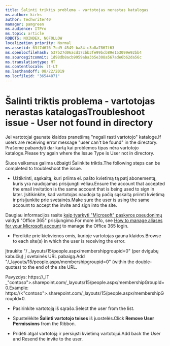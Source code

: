 ```yaml
---
title: Šalinti triktis problema - vartotojas nerastas katalogas
ms.author: kirks
author: Techwriter40
manager: pamgreen
ms.audience: ITPro
ms.topic: article
ROBOTS: NOINDEX, NOFOLLOW
localization_priority: Normal
ms.assetid: 63f7d676-7cd9-4549-ba84-c3a8a7867f63
ms.openlocfilehash: 537b27d06acd17cbb3fe99bcb89e153099e92bb4
ms.sourcegitcommit: 1d98db8acb9959aba3b5e308a567ade6b62da56c
ms.translationtype: MT
ms.contentlocale: lt-LT
ms.lasthandoff: 08/22/2019
ms.locfileid: "36544871"
---
```

# <a name="troubleshoot-issue---user-not-found-in-directory"></a><span data-ttu-id="ac286-102">Šalinti triktis problema - vartotojas nerastas katalogas</span><span class="sxs-lookup"><span data-stu-id="ac286-102">Troubleshoot issue - User not found in directory</span></span>

<span data-ttu-id="ac286-103">Jei vartotojai gaunate klaidos pranešimą "negali rasti vartotojo" kataloge.</span><span class="sxs-lookup"><span data-stu-id="ac286-103">If users are receiving error message "user can't be found" in the directory.</span></span> <span data-ttu-id="ac286-104">Prašome pabandyti dar kartą kai problemos tipas nėra vartotojo kataloge.</span><span class="sxs-lookup"><span data-stu-id="ac286-104">Please try again where the Issue Type is User not in directory.</span></span>

<span data-ttu-id="ac286-105">Šiuos veiksmus galima užbaigti Šalinkite triktis.</span><span class="sxs-lookup"><span data-stu-id="ac286-105">The following steps can be completed to troubleshoot the issue.</span></span>

- <span data-ttu-id="ac286-106">Užtikrinti, sąskaitą, kuri priima el. pašto kvietimą tą patį abonementą, kuris yra naudojamas prisijungti vėliau.</span><span class="sxs-lookup"><span data-stu-id="ac286-106">Ensure the account that accepted the email invitation is the same account that is being used to sign in later.</span></span> <span data-ttu-id="ac286-107">Įsitikinkite, kad vartotojas naudoja tą pačią sąskaitą priimti kvietimą ir prisijunkite prie svetainės.</span><span class="sxs-lookup"><span data-stu-id="ac286-107">Make sure the user is using the same account to accept the invite and sign into the site.</span></span> 

<span data-ttu-id="ac286-108">Daugiau informacijos rasite [kaip tvarkyti "Microsoft" paskyros pseudonimų</a> valdyti "Office 365" prisijungimo](https://support.microsoft.com/help/12407/microsoft-account-how-to-manage-aliases).</span><span class="sxs-lookup"><span data-stu-id="ac286-108">For more info, see [How to manage aliases for your Microsoft account</a> to manage the Office 365 login](https://support.microsoft.com/help/12407/microsoft-account-how-to-manage-aliases).</span></span> 

- <span data-ttu-id="ac286-109">Pereikite prie kiekvienos omis, kurioje vartotojas gauna klaidos.</span><span class="sxs-lookup"><span data-stu-id="ac286-109">Browse to each site(s) in which the user is receiving the error.</span></span> 

<span data-ttu-id="ac286-110">Įtraukite "/ _layouts/15/people.aspx/membershipgroupid=0" (per dvigubų kabučių) į svetainės URL pabaigą.</span><span class="sxs-lookup"><span data-stu-id="ac286-110">Add "/_layouts/15/people.aspx/membershipgroupid=0" (within the double-quotes) to the end of the site URL.</span></span> 

<span data-ttu-id="ac286-111">Pavyzdys: https://_lT _"contoso">.sharepoint.com/_layouts/15/people.aspx/membershipGroupId=0.</span><span class="sxs-lookup"><span data-stu-id="ac286-111">Example: https://<"contoso">.sharepoint.com/_layouts/15/people.aspx/membershipGroupId=0.</span></span>

- <span data-ttu-id="ac286-112">Pasirinkite vartotoją iš sąrašo.</span><span class="sxs-lookup"><span data-stu-id="ac286-112">Select the user from the list.</span></span>

- <span data-ttu-id="ac286-113">Spustelėkite **Šalinti vartotojo teises** iš juostelės.</span><span class="sxs-lookup"><span data-stu-id="ac286-113">Click **Remove User Permissions** from the Ribbon.</span></span> 
-  <span data-ttu-id="ac286-114">Pridėti atgal vartotoją ir persiųsti kvietimą vartotojui.</span><span class="sxs-lookup"><span data-stu-id="ac286-114">Add back the User and Resend the invite to the user.</span></span>

